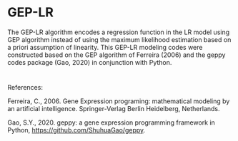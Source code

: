 # GEP-LR
The GEP-LR algorithm encodes a regression function in the LR model using GEP algorithm instead of using the maximum likelihood estimation based on a priori assumption of linearity. This GEP-LR modeling codes were constructed based on the GEP algorithm of Ferreira (2006) and the geppy codes package (Gao, 2020) in conjunction with Python.
#
References:

Ferreira, C., 2006. Gene Expression programing: mathematical modeling by an artificial intelligence. Springer-Verlag Berlin Heidelberg, Netherlands. 

Gao, S.Y., 2020. geppy: a gene expression programming framework in Python, https://github.com/ShuhuaGao/geppy.
